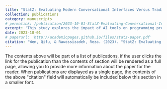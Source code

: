 ```yaml
---
title: "StatZ: Evaluating Modern Conversational Interfaces Versus Traditional Statistical Tools in Data Analysis"
collection: publications
category: manuscripts
# permalink: /publication/2023-10-01-StatZ-Evaluating-Conversational-Interfaces
excerpt: 'This study explores the impact of AI tools on programming productivity, comparing modern conversational interfaces with traditional statistical tools.'
date: 2023-10-01
# paperurl: 'http://academicpages.github.io/files/statz-paper.pdf'
citation: 'Wen, Qifu, & Rawassizadeh, Reza. (2023). "StatZ: Evaluating Modern Conversational Interfaces Versus Traditional Statistical Tools in Data Analysis." <i>Manuscript</i>.'
---
```


The contents above will be part of a list of publications, if the user clicks the link for the publication than the contents of section will be rendered as a full page, allowing you to provide more information about the paper for the reader. When publications are displayed as a single page, the contents of the above "citation" field will automatically be included below this section in a smaller font.